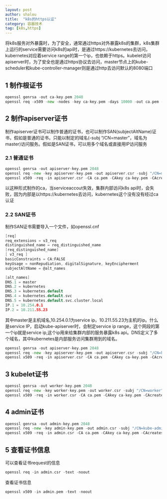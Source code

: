 ```yaml
---
layout: post 
author: shalou
title:  "k8s的https认证" 
category: 容器技术
tag: [k8s,https]
---
```



将k8s服务对外暴露时，为了安全，通常通过https对外暴露k8s的集群，k8s集群上运行的service需要访问k8s的api时，是通过https://kubernetes去访问，kubernetes对应着service range的第一个ip，也依赖于https。kubelet访问apiserver时，为了安全也是通过https协议去访问，master节点上的kube-scheduler和kube-controller-manager则是通过http去访问默认的8080端口

<!-- more -->

## 1 制作根证书

```go
openssl genrsa -out ca-key.pem 2048
openssl req -x509 -new -nodes -key ca-key.pem -days 10000 -out ca.pem -subj "/CN=kube-ca"
```

## 2 制作apiserver证书

制作apiserver证书可以制作普通的证书，也可以制作SAN(subjectAltName)证书，假如是普通的证书，只能以制定的域名(-subj “/CN=master”，域名为master)访问服务。假如是SAN证书，可以用多个域名或直接用IP访问服务

### 2.1 普通证书

```go
openssl genrsa -out apiserver-key.pem 2048
openssl req -new -key apiserver-key.pem -out apiserver.csr -subj "/CN=master” #master为主机域名
openssl x509 -req -in apiserver.csr -CA ca.pem -CAkey ca-key.pem -CAcreateserial -out apiserver.pem -days 365
```

以这种形式制作的ca，当serviceaccout失效，集群内部访问k8s api时，会失败，因为内部是以https://kubernetes去访问，kubernetes这个没有没有经过ca认证

### 2.2 SAN证书

制作SAN证书需要导入一个文件，如openssl.cnf

```go
[req]
req_extensions = v3_req
distinguished_name = req_distinguished_name
[req_distinguished_name]
[ v3_req ]
basicConstraints = CA:FALSE
keyUsage = nonRepudiation, digitalSignature, keyEncipherment
subjectAltName = @alt_names

[alt_names]
DNS.1 = master
DNS.2 = kubernetes
DNS.3 = kubernetes.default
DNS.4 = kubernetes.default.svc
DNS.5 = kubernetes.default.svc.cluster.local
IP.1 = 10.254.0.1
IP.2 = 10.211.55.23
```

其中master是主机域名,10.254.0.1为service ip，10.211.55.23为主机的ip。什么是service IP，启动kube-apiserver时，会制定service ip range，这个网段的第一个ip就是service ip,这个ip用来给集群内部的服务暴露k8s api。DNS定义了多个域名，其中kubernetes是内部服务访问集群用到的域名。

```go
openssl genrsa -out apiserver-key.pem 2048
openssl req -new -key apiserver-key.pem -out apiserver.csr -subj "/CN=kube-apiserver" -config openssl.cnf
openssl x509 -req -in apiserver.csr -CA ca.pem -CAkey ca-key.pem -CAcreateserial -out apiserver.pem -days 365 -extensions v3_req -extfile openssl.cnf
```

## 3 kubelet证书

```go
openssl genrsa -out worker-key.pem 2048
openssl req -new -key worker-key.pem -out worker.csr -subj "/CN=worker"
openssl x509 -req -in worker.csr -CA ca.pem -CAkey ca-key.pem -CAcreateserial -out worker.pem -days 365
```

## 4 admin证书

```go
openssl genrsa -out admin-key.pem 2048
openssl req -new -key admin-key.pem -out admin.csr -subj "/CN=kube-admin"
openssl x509 -req -in admin.csr -CA ca.pem -CAkey ca-key.pem -CAcreateserial -out admin.pem -days 365
```

## 5 查看证书信息

可以查看证书request的信息

```go
openssl req -in admin.csr -text -noout
```

查看证书信息

```go
openssl x509 -in admin.pem -text -noout
```
